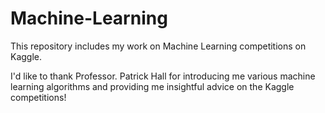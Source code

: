 # Machine-Learning

This repository includes my work on Machine Learning competitions on Kaggle. 

I'd like to thank Professor. Patrick Hall for introducing me various machine learning algorithms and providing me insightful advice on the Kaggle competitions!
